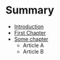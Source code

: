 # Summary

* [Introduction](README.md)
* [First Chapter](chapter1.md)
* [Some chapter](some_chapter.md)
   * Article A
   * Article B

